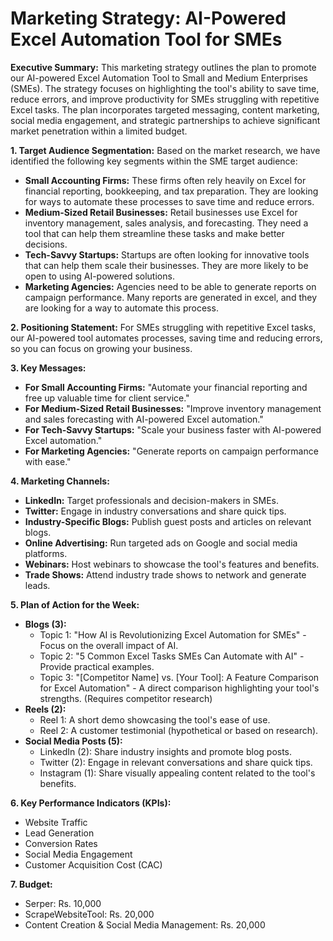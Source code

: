 # Marketing Strategy: AI-Powered Excel Automation Tool for SMEs

**Executive Summary:**
This marketing strategy outlines the plan to promote our AI-powered Excel Automation Tool to Small and Medium Enterprises (SMEs). The strategy focuses on highlighting the tool's ability to save time, reduce errors, and improve productivity for SMEs struggling with repetitive Excel tasks. The plan incorporates targeted messaging, content marketing, social media engagement, and strategic partnerships to achieve significant market penetration within a limited budget.

**1. Target Audience Segmentation:**
Based on the market research, we have identified the following key segments within the SME target audience:

*   **Small Accounting Firms:** These firms often rely heavily on Excel for financial reporting, bookkeeping, and tax preparation. They are looking for ways to automate these processes to save time and reduce errors.
*   **Medium-Sized Retail Businesses:** Retail businesses use Excel for inventory management, sales analysis, and forecasting. They need a tool that can help them streamline these tasks and make better decisions.
*   **Tech-Savvy Startups:** Startups are often looking for innovative tools that can help them scale their businesses. They are more likely to be open to using AI-powered solutions.
*   **Marketing Agencies:** Agencies need to be able to generate reports on campaign performance. Many reports are generated in excel, and they are looking for a way to automate this process.

**2. Positioning Statement:**
For SMEs struggling with repetitive Excel tasks, our AI-powered tool automates processes, saving time and reducing errors, so you can focus on growing your business.

**3. Key Messages:**
*   **For Small Accounting Firms:** "Automate your financial reporting and free up valuable time for client service."
*   **For Medium-Sized Retail Businesses:** "Improve inventory management and sales forecasting with AI-powered Excel automation."
*   **For Tech-Savvy Startups:** "Scale your business faster with AI-powered Excel automation."
*   **For Marketing Agencies:** "Generate reports on campaign performance with ease."

**4. Marketing Channels:**
*   **LinkedIn:** Target professionals and decision-makers in SMEs.
*   **Twitter:** Engage in industry conversations and share quick tips.
*   **Industry-Specific Blogs:** Publish guest posts and articles on relevant blogs.
*   **Online Advertising:** Run targeted ads on Google and social media platforms.
*   **Webinars:** Host webinars to showcase the tool's features and benefits.
*   **Trade Shows:** Attend industry trade shows to network and generate leads.

**5. Plan of Action for the Week:**
*   **Blogs (3):**
    *   Topic 1: "How AI is Revolutionizing Excel Automation for SMEs" - Focus on the overall impact of AI.
    *   Topic 2: "5 Common Excel Tasks SMEs Can Automate with AI" - Provide practical examples.
    *   Topic 3: "[Competitor Name] vs. [Your Tool]: A Feature Comparison for Excel Automation" - A direct comparison highlighting your tool's strengths. (Requires competitor research)
*   **Reels (2):**
    *   Reel 1: A short demo showcasing the tool's ease of use.
    *   Reel 2: A customer testimonial (hypothetical or based on research).
*   **Social Media Posts (5):**
    *   LinkedIn (2): Share industry insights and promote blog posts.
    *   Twitter (2): Engage in relevant conversations and share quick tips.
    *   Instagram (1): Share visually appealing content related to the tool's benefits.

**6. Key Performance Indicators (KPIs):**
*   Website Traffic
*   Lead Generation
*   Conversion Rates
*   Social Media Engagement
*   Customer Acquisition Cost (CAC)

**7. Budget:**
*   Serper: Rs. 10,000
*   ScrapeWebsiteTool: Rs. 20,000
*   Content Creation & Social Media Management: Rs. 20,000

